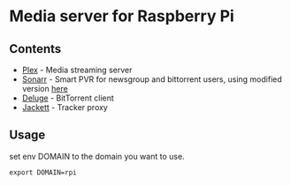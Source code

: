 # Media server for Raspberry Pi
## Contents
* [Plex](https://www.plex.tv/) - Media streaming server
* [Sonarr](https://github.com/Sonarr/Sonarr) - Smart PVR for newsgroup and bittorrent users, using modified version [here](https://github.com/lowet84/Sonarr)
* [Deluge](https://github.com/deluge-torrent/deluge) - BitTorrent client
* [Jackett](https://github.com/Jackett/Jackett) - Tracker proxy


## Usage
set env DOMAIN to the domain you want to use.

```
export DOMAIN=rpi
```
